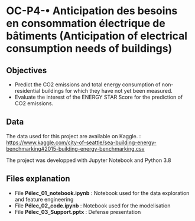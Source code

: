 # OC-P4-•	Anticipation des besoins en consommation électrique de bâtiments (Anticipation of electrical consumption needs of buildings)

## Objectives

* Predict the CO2 emissions and total energy consumption of non-residential buildings for which they have not yet been measured.
* Evaluate the interest of the ENERGY STAR Score for the prediction of CO2 emissions.

## Data
The data used for this project are available on Kaggle. : https://www.kaggle.com/city-of-seattle/sea-building-energy-benchmarking#2015-building-energy-benchmarking.csv

The project was developped with Jupyter Notebook and Python 3.8

## Files explanation
* File **Pélec_01_notebook.ipynb** : Notebook used for the data exploration and feature engineering
* File **Pélec_02_code.ipynb** : Notebook used for the modelisation
* File **Pélec_03_Support.pptx** : Defense presentation
